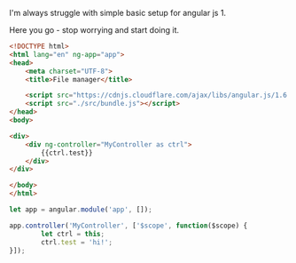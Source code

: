 I'm always struggle with simple basic setup for angular js 1.

Here you go - stop worrying and start doing it.

```html
<!DOCTYPE html>
<html lang="en" ng-app="app">
<head>
    <meta charset="UTF-8">
    <title>File manager</title>

    <script src="https://cdnjs.cloudflare.com/ajax/libs/angular.js/1.6.5/angular.min.js"></script>
    <script src="./src/bundle.js"></script>
</head>
<body>

<div>
    <div ng-controller="MyController as ctrl">
        {{ctrl.test}}
    </div>
</div>

</body>
</html>
```

```js
let app = angular.module('app', []);

app.controller('MyController', ['$scope', function($scope) {
        let ctrl = this;
        ctrl.test = 'hi!';
}]);
```